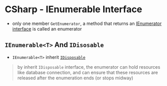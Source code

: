 # CSharp - IEnumerable Interface

- only one member `GetEnumerator`, a method that returns an [IEnumerator interface](csharp-ienumerator-interface.md) is called an enumerator

## `IEnumerable<T>` And `IDisosable`

- `IEnumerable<T>` inherit [`IDisposable`](csharp-idisposable.md)

> by inherit `IDisposable` interface, the enumerator can hold resources like database connection, and can ensure that these resources are released after the enumeration ends (or stops midway)
